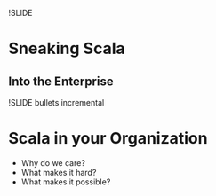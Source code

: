 !SLIDE
# Sneaking Scala
## Into the Enterprise

!SLIDE bullets incremental
# Scala in your Organization
 * Why do we care?
 * What makes it hard?
 * What makes it possible?
